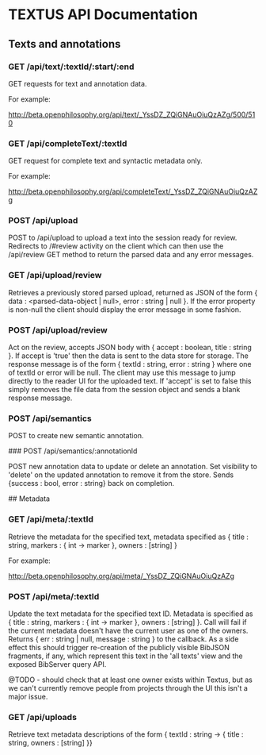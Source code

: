 # TEXTUS API Documentation

## Texts and annotations

### GET /api/text/:textId/:start/:end

GET requests for text and annotation data.

For example:

<http://beta.openphilosophy.org/api/text/_YssDZ_ZQiGNAuOiuQzAZg/500/510>

### GET /api/completeText/:textId

GET request for complete text and syntactic metadata only.

For example:

<http://beta.openphilosophy.org/api/completeText/_YssDZ_ZQiGNAuOiuQzAZg>

### POST /api/upload

POST to /api/upload to upload a text into the session ready for review. Redirects to /#review activity on the client which can then use the /api/review GET method to return the parsed data and any error messages.

### GET /api/upload/review

Retrieves a previously stored parsed upload, returned as JSON of the form { data : <parsed-data-object | null>, error : string | null }. If the error property is non-null the client should display the error message in some fashion.

### POST /api/upload/review

Act on the review, accepts JSON body with { accept : boolean, title : string }. If accept is 'true' then the data is sent to the data store for storage. The response message is of the form { textId : string, error : string } where one of textId or error will be null. The client may use this message to jump directly to the reader UI for the uploaded text. If 'accept' is set to false this simply removes the file data from the session object and sends a blank response message.

### POST /api/semantics

POST to create new semantic annotation.

### POST /api/semantics/:annotationId

POST new annotation data to update or delete an annotation. Set visibility to 'delete' on the updated annotation to remove it from the store. Sends {success : bool, error : string} back on completion.

## Metadata

### GET /api/meta/:textId

Retrieve the metadata for the specified text, metadata specified as { title : string, markers : { int -> marker }, owners : [string] }

For example:

<http://beta.openphilosophy.org/api/meta/_YssDZ_ZQiGNAuOiuQzAZg>

### POST /api/meta/:textId

Update the text metadata for the specified text ID. Metadata is specified as { title : string, markers : { int -> marker }, owners : [string] }. Call will fail if the current metadata doesn't have the current user as one of the owners. Returns { err : string | null, message : string } to the callback. As a side effect this should trigger re-creation of the publicly visible BibJSON fragments, if any, which represent this text in the 'all texts' view and the exposed BibServer query API.

@TODO - should check that at least one owner exists within Textus, but as we can't currently remove people from projects through the UI this isn't a major issue.

### GET /api/uploads

Retrieve text metadata descriptions of the form { textId : string -> { title : string, owners : [string] }}

